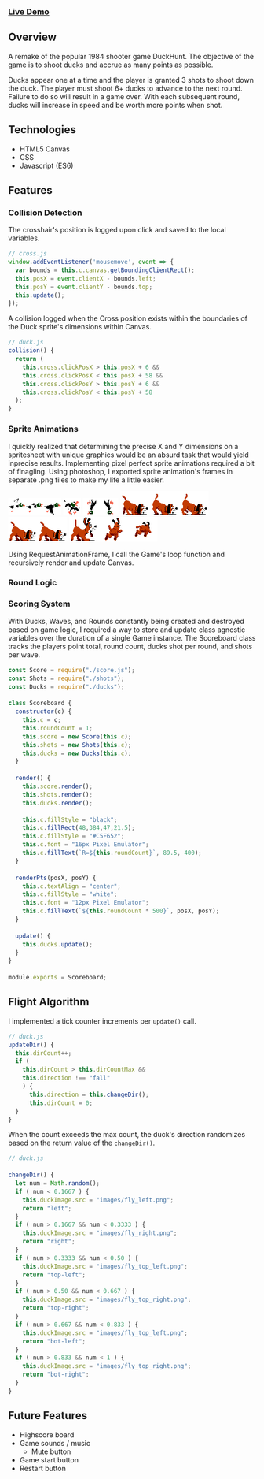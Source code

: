 ### [Live Demo](https://gradyzhu.github.io/duckhunt/)

## Overview

A remake of the popular 1984 shooter game DuckHunt.  The objective of the game is to shoot ducks and accrue as many points as possible.

Ducks appear one at a time and the player is granted 3 shots to shoot down the duck. The player must shoot 6+ ducks to advance to the next round.  Failure to do so will result in a game over.  With each subsequent round, ducks will increase in speed and be worth more points when shot.

## Technologies

* HTML5 Canvas 
* CSS
* Javascript (ES6)

## Features

### Collision Detection

The crosshair's position is logged upon click and saved to the local variables.

```javascript
// cross.js
window.addEventListener('mousemove', event => {
  var bounds = this.c.canvas.getBoundingClientRect();
  this.posX = event.clientX - bounds.left;
  this.posY = event.clientY - bounds.top;
  this.update();
});
```
A collision logged when the Cross position exists within the boundaries of the Duck sprite's dimensions within Canvas.

```javascript
// duck.js
collision() {
  return (
    this.cross.clickPosX > this.posX + 6 && 
    this.cross.clickPosX < this.posX + 58 &&
    this.cross.clickPosY > this.posY + 6 &&
    this.cross.clickPosY < this.posY + 58
  );
}
```

### Sprite Animations

I quickly realized that determining the precise X and Y dimensions on a spritesheet with unique graphics would be an absurd task that would yield inprecise results.  Implementing pixel perfect sprite animations required a bit of finagling.  Using photoshop, I exported sprite animation's frames in separate .png files to make my life a little easier.  

![fly_right](images/fly_right.png)
![fly_right](images/fly_hit.png)
![fly_right](images/fall_down.png)
![dog_walk](images/dog_walk.png)
![dog_walk](images/dog_sniff.png)
![dog_walk](images/dog_jump.png)

Using RequestAnimationFrame, I call the Game's loop function and recursively render and update Canvas.

### Round Logic

### Scoring System

With Ducks, Waves, and Rounds constantly being created and destroyed based on game logic, I required a way to store and update class agnostic variables over the duration of a single Game instance.  The Scoreboard class tracks the players point total, round count, ducks shot per round, and shots per wave.

```javascript
const Score = require("./score.js");
const Shots = require("./shots");
const Ducks = require("./ducks");

class Scoreboard {
  constructor(c) {
    this.c = c;
    this.roundCount = 1;
    this.score = new Score(this.c);
    this.shots = new Shots(this.c);
    this.ducks = new Ducks(this.c);
  }

  render() {
    this.score.render();
    this.shots.render();
    this.ducks.render();

    this.c.fillStyle = "black";
    this.c.fillRect(48,384,47,21.5);
    this.c.fillStyle = "#C5F652";
    this.c.font = "16px Pixel Emulator";
    this.c.fillText(`R=${this.roundCount}`, 89.5, 400);
  }

  renderPts(posX, posY) {
    this.c.textAlign = "center"; 
    this.c.fillStyle = "white";
    this.c.font = "12px Pixel Emulator";
    this.c.fillText(`${this.roundCount * 500}`, posX, posY);
  }

  update() {
    this.ducks.update();
  }
}

module.exports = Scoreboard;
```

## Flight Algorithm

I implemented a tick counter increments per `update()` call.

```javascript
// duck.js
updateDir() {
  this.dirCount++; 
  if (
    this.dirCount > this.dirCountMax &&
    this.direction !== "fall"
    ) {
      this.direction = this.changeDir();
      this.dirCount = 0;
  }
}
```

When the count exceeds the max count, the duck's direction randomizes based on the return value of the `changeDir()`.

```javascript
// duck.js
  
changeDir() {
  let num = Math.random();
  if ( num < 0.1667 ) {
    this.duckImage.src = "images/fly_left.png";
    return "left";
  }
  if ( num > 0.1667 && num < 0.3333 ) {
    this.duckImage.src = "images/fly_right.png";
    return "right";
  }
  if ( num > 0.3333 && num < 0.50 ) {
    this.duckImage.src = "images/fly_top_left.png";
    return "top-left";
  }
  if ( num > 0.50 && num < 0.667 ) {
    this.duckImage.src = "images/fly_top_right.png";
    return "top-right";
  }
  if ( num > 0.667 && num < 0.833 ) {
    this.duckImage.src = "images/fly_top_left.png";
    return "bot-left";
  }
  if ( num > 0.833 && num < 1 ) {
    this.duckImage.src = "images/fly_top_right.png";
    return "bot-right";
  }
}
```

## Future Features

* Highscore board
* Game sounds / music
  * Mute button
* Game start button
* Restart button

